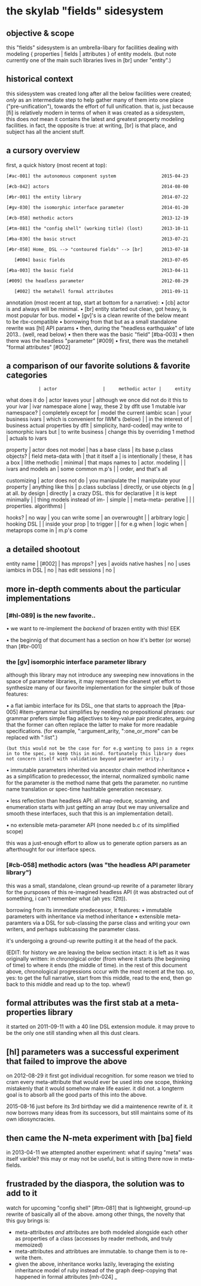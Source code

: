 # the skylab "fields" sidesystem

## objective & scope

this "fields" sidesystem is an umbrella-libary for facilities dealing
with modeling { properties | fields | attributes } of entity models.
(but note currently one of the main such libraries lives in [br] under
"entity".)




## historical context

this sidesystem was created long after all the below facilities were
created; *only* as an intermediate step to help gather many of them into
one place ("pre-unification"), towards the effort of full unification.
that is, just because [fi] is relatively modern in terms of when it was
created as a sidesystem, this does *not* mean it contains the latest and
greatest property modeling facilities. in fact, the opposite is true:
at writing, [br] is that place, and subject has all the ancient stuff.




## a cursory overview

first, a quick history (most recent at top):

    [#ac-001] the autonomous component system                 2015-04-23

    [#cb-042] actors                                          2014-08-00

    [#br-001] the entity library                              2014-07-22

    [#gv-030] the isomorphic interface parameter              2014-01-20

    [#cb-058] methodic actors                                 2013-12-19

    [#tm-081] the "config shell" (working title) (lost)       2013-10-11

    [#ba-030] the basic struct                                2013-07-21

    [#br-058] Home_ DSL --> "contoured fields" --> [br]       2013-07-18

       [#004] basic fields                                    2013-07-05

    [#ba-003] the basic field                                 2013-04-11

    [#009] the headless parameter                             2012-08-29

       [#002] the metahell formal attributes                  2011-09-11


annotation (most recent at top, start at bottom for a narrative):
  • [cb] actor is and always will be minimal.
  • [br] entity started out clean, got heavy, is most popular for bus. model
  • [gv]'s is a clean rewrite of the below meant to be rbx-compatible
  • borrowing from that but as a small standalone rewrite was [hl] API params
  • then, during the "headless earthquake" of late 2013.. (well, read below)
  • then there was the basic "field" [#ba-003]
  • then there was the headless "parameter" [#009]
  • first, there was the metahell "formal attributes" [#002]



## a comparison of our favorite solutions & favorite categories

                | actor                 |     methodic actor |     entity

what does it do | actor leaves your     | although we once did not do it this
to your ivar    | ivar namespace alone  | way, these 2 by dflt use 1 mutable ivar
namespace?      | completely except for | model the current iambic scan
                | your business ivars   | which is convenient for IWM's (below)
                                        |
                | in the interest of    | business actual properties by dflt
                | simplicity, hard-coded| may write to isomorphic ivars but
                | to write business     | change this by overriding 1 method
                | actuals to ivars

property        | actor does not model  | has a base class   | its base p.class
objects?        | field meta-data with  | that it itself a   | is intentionally
                | these, it has a box   | lithe methodic     | minimal
                | that maps names to    | actor. modeling    |
                | ivars and models an   | some common m.p's  |
                | order, and that's all

customizing     | actor does not do     | you manipulate the | manipulate
your property   | anything like this    | p.class subclass   | directly, or use
objects (e.g    | at all. by design     | directly           | a crazy DSL. this
for declarative | it is kept minimally  |                    | thing  models
instead of im-  | simple                |                    | meta-meta-
perative        |                       |                    | properties.
algorithms)     |


hooks?          |             no way    | you can write some | an overwrought
                |                       | arbitrary logic    | hooking DSL
                |                       | inside your prop   | to trigger
                |                       | for e.g when       | logic when
                                        | metaprops come in  | m.p's come


## a detailed shootout


entity name          | [#002]    |
has mprops?          | yes       |
avoids native hashes | no        |
uses iambics in DSL  | no        |
has edit sessions    | no        |





## more in-depth comments about the particular implementations

### [#hl-089] is the new favorite..

  • we want to re-implement the *backend* of brazen entity with this! EEK

  • the beginnig of that document has a section on how it's better
    (or worse) than [#br-001]




### the [gv] isomorphic interface parameter library

although this library may not introduce any sweeping new innovations in the
space of parameter libraries, it may represent the cleanest yet effort to
synthesize many of our favorite implementation for the simpler bulk of those
features:

  • a flat iambic interface for its DSL, one that starts to approach
    the [#pa-005] #item-grammar but simplifies by needing no prepositional
    phrases: our grammar prefers simple flag adjectives to key-value pair
    predicates, arguing that the former can often replace the latter to make
    for more readable specifications. (for example, ":argument_arity,
    ":one_or_more" can be replaced with ":list".)

    (but this would not be the case for for e.g wanting to pass in a regex
    in to the spec, so keep this in mind. fortunately this library does
    not concern itself with validation beyond parameter arity.)

  • immutable parameters inherited via ancestor chain method inheritance
    • as a simplification to predecessor, the internal, normalized symbolic
      name for the parameter *is* the method name that gets the parameter.
      no runtime name translation or spec-time hashtable generation necessary.

  • less reflection than headless API: all map-reduce, scanning, and
    enumeration starts with just getting an array (but we may universalize and
    smooth these interfaces, such that this is an implementation detail).

  • no extensible meta-parameter API (none needed b.c of its simplified scope)

this was a just-enough effort to allow us to generate option parsers
as an afterthought for our interface specs.



### [#cb-058] methodic actors (was "the headless API parameter library")

this was a small, standalone, clean ground-up rewrite of a parameter library
for the pursposes of this re-imagined headless API (it was abstracted out
of something, i can't remember what (ah yes: f2tt)).

borrowing from its immediate predecessor, it features:
  • immutable parameters with inheritance via method inheritance
  • extensible meta-paramters via a DSL for sub-classing the parse
    class and writing your own writers, and perhaps sublcassing the
    parameter class.

it's undergoing a ground-up rewrite putting it at the head of the pack.



(EDIT: for history we are leaving the below section intact: it is left as it
was originally written: in chronolgical order (from where it starts (the
beginning of time) to where it ends (the middle of time). in the rest of this
document above, chronological progressions occur with the most recent at the
top. so, yes: to get the full narrative, start from this middle, read to the
end, then go back to this middle and read up to the top. whew!)




## formal attributes was the first stab at a meta-properties library

it started on 2011-09-11 with a 40 line DSL extension module. it may prove
to be the only one still standing when all this dust clears.




## [hl] parameters was a successful experiment that failed to improve the above

on 2012-08-29 it first got individual recognition. for some reason we tried
to cram every meta-attribute that would ever be used into one scope, thinking
mistakenly that it would somehow make life easier. it did not. a longterm
goal is to absorb all the good parts of this into the above.

2015-08-16 just before its 3rd birthday we did a maintenence rewrite of
it. it now borrows many ideas from its successors, but still maintains
some of its own idiosyncracies.



## then came the N-meta experiment with [ba] field

in 2013-04-11 we attempted another experiment: what if saying "meta" was
itself varible? this may or may not be useful, but is sitting there now
in meta-fields.


## frustraded by the diaspora, the solution was to add to it

watch for upcoming "config shell" [#tm-081] that is lightweight, ground-up
rewrite of basically all of the above. among other things, the novelty that
this guy brings is:
  + meta-attributes *and* attributes are both modeled alongside each other
    as properties of a class (accesses by reader methods, and truly memoized)
  + meta-attributes and attribtues are immutable. to change them is
    to re-write them.
  + given the above, inheritance works lazily, leveraging the existing
    inheritance model of ruby instead of the graph deep-copying that
    happened in formal attributes [mh-024]
_
